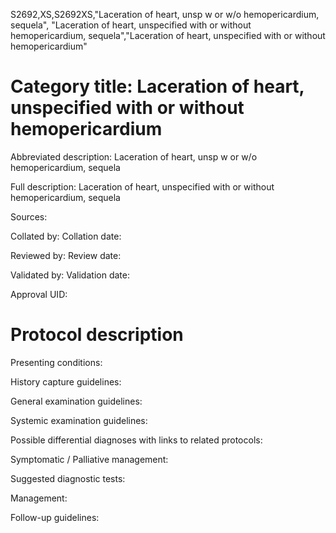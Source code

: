 S2692,XS,S2692XS,"Laceration of heart, unsp w or w/o hemopericardium, sequela", "Laceration of heart, unspecified with or without hemopericardium, sequela","Laceration of heart, unspecified with or without hemopericardium"
# Category title: Laceration of heart, unspecified with or without hemopericardium

Abbreviated description: Laceration of heart, unsp w or w/o hemopericardium, sequela

Full description: Laceration of heart, unspecified with or without hemopericardium, sequela

Sources:

Collated by:
Collation date:

Reviewed by:
Review date:

Validated by:
Validation date:

Approval UID:

# Protocol description

Presenting conditions:

History capture guidelines:

General examination guidelines:

Systemic examination guidelines:

Possible differential diagnoses with links to related protocols:

Symptomatic / Palliative management:

Suggested diagnostic tests:

Management:

Follow-up guidelines:
